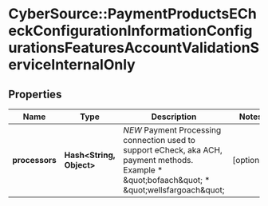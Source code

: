 # CyberSource::PaymentProductsECheckConfigurationInformationConfigurationsFeaturesAccountValidationServiceInternalOnly

## Properties
Name | Type | Description | Notes
------------ | ------------- | ------------- | -------------
**processors** | **Hash&lt;String, Object&gt;** | *NEW* Payment Processing connection used to support eCheck, aka ACH, payment methods. Example * \&quot;bofaach\&quot; * \&quot;wellsfargoach\&quot;  | [optional] 


